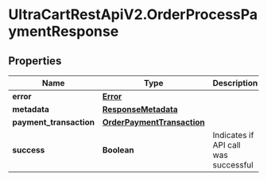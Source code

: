 # UltraCartRestApiV2.OrderProcessPaymentResponse

## Properties
Name | Type | Description | Notes
------------ | ------------- | ------------- | -------------
**error** | [**Error**](Error.md) |  | [optional] 
**metadata** | [**ResponseMetadata**](ResponseMetadata.md) |  | [optional] 
**payment_transaction** | [**OrderPaymentTransaction**](OrderPaymentTransaction.md) |  | [optional] 
**success** | **Boolean** | Indicates if API call was successful | [optional] 


